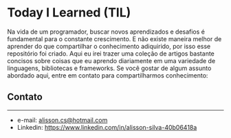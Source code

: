 # Today I Learned (TIL)
Na vida de um programador, buscar novos aprendizados e desafios é fundamental para o constante crescimento. E não existe maneira melhor de aprender do que compartilhar o conhecimento adiquirido, por isso esse repositório foi criado.
Aqui eu irei trazer uma coleção de artigos bastante concisos sobre coisas que eu aprendo diariamente em uma variedade de linguagens, bibliotecas e frameworks.
Se você gostar de algum assunto abordado aqui, entre em contato para compartilharmos conhecimento:

## Contato
---

- e-mail: alisson.cs@hotmail.com
- Linkedin: https://www.linkedin.com/in/alisson-silva-40b06418a

